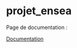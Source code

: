 projet_ensea
============

Page de documentation :

[Documentation]

[Documentation]:http://benoitfragit.github.io/projet_ensea/ "Documentation"
